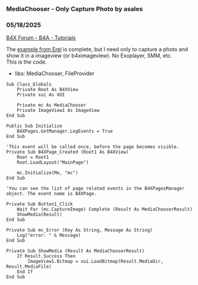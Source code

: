### MediaChooser - Only Capture Photo by asales
### 05/18/2025
[B4X Forum - B4A - Tutorials](https://www.b4x.com/android/forum/threads/167048/)

The [example from Erel](https://www.b4x.com/android/forum/threads/b4x-mediachooser-cross-platform-videos-and-images-chooser.161093/) is complete, but I need only to capture a photo and show it in a imageview (or b4ximageview). No Exoplayer, SMM, etc.   
This is the code.  
- libs: MediaChooser, FileProvider  
  

```B4X
Sub Class_Globals  
    Private Root As B4XView  
    Private xui As XUI  
      
    Private mc As MediaChooser  
    Private ImageView1 As ImageView  
End Sub  
  
Public Sub Initialize  
    B4XPages.GetManager.LogEvents = True  
End Sub  
  
'This event will be called once, before the page becomes visible.  
Private Sub B4XPage_Created (Root1 As B4XView)  
    Root = Root1  
    Root.LoadLayout("MainPage")  
      
    mc.Initialize(Me, "mc")  
End Sub  
  
'You can see the list of page related events in the B4XPagesManager object. The event name is B4XPage.  
  
Private Sub Button1_Click  
    Wait For (mc.CaptureImage) Complete (Result As MediaChooserResult)  
    ShowMedia(Result)  
End Sub  
  
Private Sub mc_Error (Key As String, Message As String)  
    Log("error: " & Message)  
End Sub  
  
Private Sub ShowMedia (Result As MediaChooserResult)  
    If Result.Success Then  
        ImageView1.Bitmap = xui.LoadBitmap(Result.MediaDir, Result.MediaFile)  
    End If  
End Sub
```